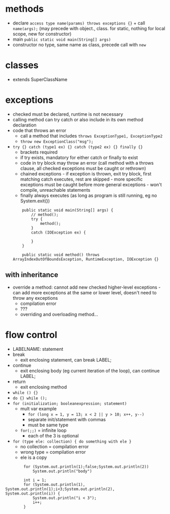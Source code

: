 # methods
* declare `access type name(params) throws exceptions {}` + call `name(args);` (may precede with object., class. for static, nothing for local scope, new for constructor)
* main `public static void main(String[] args)`
* constructor no type, same name as class, precede call with `new`
# classes
* extends SuperClassName
# exceptions
* checked must be declared, runtime is not necessary
* calling method can try catch or also include in its own method declaration
* code that throws an error
  * call a method that includes `throws ExceptionType1, ExceptionType2`
  * `throw new ExceptionClass("msg");`
* `try {} catch (type1 ex) {} catch (type2 ex) {} finally {}`
  * brackets required
  * if try exists, mandatory for either catch or finally to exist
  * code in try block may throw an error (call method with a throws clause, all checked exceptions must be caught or rethrown)
  * chained exceptions - if exception is thrown, exit try block, first matching catch executes, rest are skipped - more specific exceptions must be caught before more general exceptions - won't compile, unreachable statements
  * finally always executes (as long as program is still running, eg no System.exit())
  ```
      public static void main(String[] args) {
          // method();
          try {
              method();
          }
          catch (IOException ex) {
              
          }
      }
      
      public static void method() throws ArrayIndexOutOfBoundsException, RuntimeException, IOException {}
  ```
## with inheritance
* override a method: cannot add new checked higher-level exceptions - can add more exceptions at the same or lower level, doesn't need to throw any exceptions
  * compilation error
  * ???
  * overriding and overloading method...

# flow control
* LABELNAME: statement
* break
  * exit enclosing statement, can break LABEL;
* continue
  * exit enclosing body (eg current iteration of the loop), can continue LABEL;
* return
  * exit enclosing method
* `while () {}`
* `do {} while ();`
* `for (initialization; booleanexpression; statement)`
  * mult var example
    * `for (long x = 1, y = 13; x < 2 || y > 10; x++, y--)`
    * separate init/statement with commas
    * must be same type
  * `for(;;)` = infinite loop
    * each of the 3 is optional
* `for (type ele: collection) { do something with ele }`
  * no collection = compilation error
  * wrong type = compilation error
  * ele is a copy
```
        for (System.out.println(1);false;System.out.println(2))
            System.out.println("body")
```
```
        int i = 1;
        for (System.out.println(1), System.out.println(1);i<3;System.out.println(2), System.out.println(i)) {
            System.out.println("i < 3");
            i++;
        }
```
